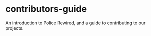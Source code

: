 # contributors-guide
An introduction to Police Rewired, and a guide to contributing to our projects.
